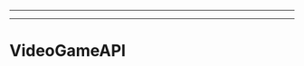 -------------------------------------------------------------------------------------------
-------------------------------------------------------
# VideoGameAPI
